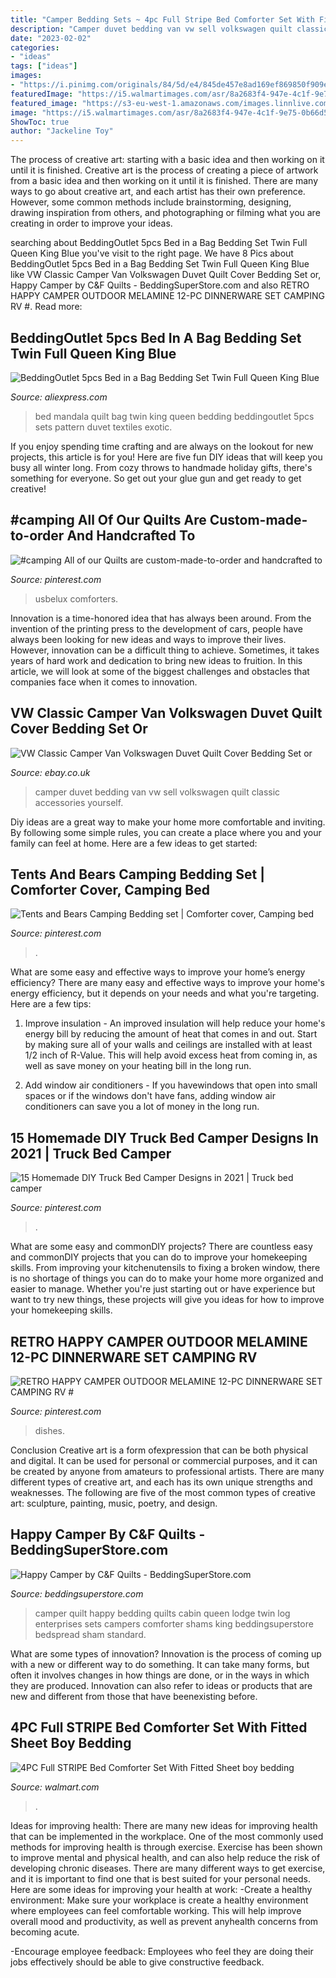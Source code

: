 ```yaml
---
title: "Camper Bedding Sets ~ 4pc Full Stripe Bed Comforter Set With Fitted Sheet Boy Bedding"
description: "Camper duvet bedding van vw sell volkswagen quilt classic accessories yourself"
date: "2023-02-02"
categories:
- "ideas"
tags: ["ideas"]
images:
- "https://i.pinimg.com/originals/84/5d/e4/845de457e8ad169ef869850f909ea84a.jpg"
featuredImage: "https://i5.walmartimages.com/asr/8a2683f4-947e-4c1f-9e75-0b66d549f915.85c379863b97eed993f438e784f8a67f.jpeg"
featured_image: "https://s3-eu-west-1.amazonaws.com/images.linnlive.com/d8e1643b33ae251bc8a103302e39c0ef/f8889d3e-f97a-4dfb-8d08-b0869925676e.jpg"
image: "https://i5.walmartimages.com/asr/8a2683f4-947e-4c1f-9e75-0b66d549f915.85c379863b97eed993f438e784f8a67f.jpeg"
ShowToc: true
author: "Jackeline Toy"
---
```



The process of creative art: starting with a basic idea and then working on it until it is finished.
Creative art is the process of creating a piece of artwork from a basic idea and then working on it until it is finished. There are many ways to go about creative art, and each artist has their own preference. However, some common methods include brainstorming, designing, drawing inspiration from others, and photographing or filming what you are creating in order to improve your ideas.

	

		
searching about BeddingOutlet 5pcs Bed in a Bag Bedding Set Twin Full Queen King Blue you've visit to the right page. We have 8 Pics about BeddingOutlet 5pcs Bed in a Bag Bedding Set Twin Full Queen King Blue like VW Classic Camper Van Volkswagen Duvet Quilt Cover Bedding Set or, Happy Camper by C&amp;F Quilts - BeddingSuperStore.com and also RETRO HAPPY CAMPER OUTDOOR MELAMINE 12-PC DINNERWARE SET CAMPING RV #. Read more:
		
    
## BeddingOutlet 5pcs Bed In A Bag Bedding Set Twin Full Queen King Blue

<img loading=lazy src="https://ae01.alicdn.com/kf/HTB16NfrSpXXXXX0XXXXq6xXFXXXS/BeddingOutlet-5pcs-Bed-in-a-Bag-Bedding-Set-Twin-Full-Queen-King-Blue-Mandala-Quilt-Cover.jpg" onerror="this.onerror=null;this.src='https://tse2.mm.bing.net/th?id=OIP.IVVgPLhIpHBkIlyhHP7dEQHaHa&amp;pid=15.1';" alt="BeddingOutlet 5pcs Bed in a Bag Bedding Set Twin Full Queen King Blue">

_Source: aliexpress.com_

>bed mandala quilt bag twin king queen bedding beddingoutlet 5pcs sets pattern duvet textiles exotic. 

	

If you enjoy spending time crafting and are always on the lookout for new projects, this article is for you! Here are five fun DIY ideas that will keep you busy all winter long. From cozy throws to handmade holiday gifts, there's something for everyone. So get out your glue gun and get ready to get creative!

    
## #camping All Of Our Quilts Are Custom-made-to-order And Handcrafted To

<img loading=lazy src="https://i.pinimg.com/originals/84/5d/e4/845de457e8ad169ef869850f909ea84a.jpg" onerror="this.onerror=null;this.src='https://tse1.mm.bing.net/th?id=OIP.bA9lVFFg1AxxW5rUraddfQHaGU&amp;pid=15.1';" alt="#camping All of our Quilts are custom-made-to-order and handcrafted to">

_Source: pinterest.com_

>usbelux comforters. 

	

Innovation is a time-honored idea that has always been around. From the invention of the printing press to the development of cars, people have always been looking for new ideas and ways to improve their lives. However, innovation can be a difficult thing to achieve. Sometimes, it takes years of hard work and dedication to bring new ideas to fruition. In this article, we will look at some of the biggest challenges and obstacles that companies face when it comes to innovation.

    
## VW Classic Camper Van Volkswagen Duvet Quilt Cover Bedding Set Or

<img loading=lazy src="https://s3-eu-west-1.amazonaws.com/images.linnlive.com/d8e1643b33ae251bc8a103302e39c0ef/f8889d3e-f97a-4dfb-8d08-b0869925676e.jpg" onerror="this.onerror=null;this.src='https://tse2.mm.bing.net/th?id=OIP.kfEFF_EWpZblWnKc1X5SXgHaHa&amp;pid=15.1';" alt="VW Classic Camper Van Volkswagen Duvet Quilt Cover Bedding Set or">

_Source: ebay.co.uk_

>camper duvet bedding van vw sell volkswagen quilt classic accessories yourself. 

	

Diy ideas are a great way to make your home more comfortable and inviting. By following some simple rules, you can create a place where you and your family can feel at home. Here are a few ideas to get started: 

    
## Tents And Bears Camping Bedding Set | Comforter Cover, Camping Bed

<img loading=lazy src="https://i.pinimg.com/736x/96/9f/29/969f2910f4f0dadd09240c140f7ad363.jpg" onerror="this.onerror=null;this.src='https://tse2.mm.bing.net/th?id=OIP.CNm1empgrqpyAqB5D_fxfwHaHa&amp;pid=15.1';" alt="Tents and Bears Camping Bedding set | Comforter cover, Camping bed">

_Source: pinterest.com_

>. 

	

What are some easy and effective ways to improve your home’s energy efficiency?
There are many easy and effective ways to improve your home's energy efficiency, but it depends on your needs and what you're targeting. Here are a few tips:
1. Improve insulation - An improved insulation will help reduce your home's energy bill by reducing the amount of heat that comes in and out. Start by making sure all of your walls and ceilings are installed with at least 1/2 inch of R-Value. This will help avoid excess heat from coming in, as well as save money on your heating bill in the long run.

2. Add window air conditioners - If you havewindows that open into small spaces or if the windows don't have fans, adding window air conditioners can save you a lot of money in the long run.

    
## 15 Homemade DIY Truck Bed Camper Designs In 2021 | Truck Bed Camper

<img loading=lazy src="https://i.pinimg.com/736x/b0/3e/52/b03e529db5bedb35d7a7db703801ae3b.jpg" onerror="this.onerror=null;this.src='https://tse1.mm.bing.net/th?id=OIP._Rv5NVEEfepsZvI09hWrjQHaHa&amp;pid=15.1';" alt="15 Homemade DIY Truck Bed Camper Designs in 2021 | Truck bed camper">

_Source: pinterest.com_

>. 

	

What are some easy and commonDIY projects?
There are countless easy and commonDIY projects that you can do to improve your homekeeping skills. From improving your kitchenutensils to fixing a broken window, there is no shortage of things you can do to make your home more organized and easier to manage. Whether you're just starting out or have experience but want to try new things, these projects will give you ideas for how to improve your homekeeping skills.

    
## RETRO HAPPY CAMPER OUTDOOR MELAMINE 12-PC DINNERWARE SET CAMPING RV #

<img loading=lazy src="https://i.pinimg.com/736x/d6/10/9d/d6109d87dc9d8ca1afdf766fc70a14ad.jpg" onerror="this.onerror=null;this.src='https://tse3.mm.bing.net/th?id=OIP.KCSFofTquCilTV6d7FzRPwHaHs&amp;pid=15.1';" alt="RETRO HAPPY CAMPER OUTDOOR MELAMINE 12-PC DINNERWARE SET CAMPING RV #">

_Source: pinterest.com_

>dishes. 

	

Conclusion
Creative art is a form ofexpression that can be both physical and digital. It can be used for personal or commercial purposes, and it can be created by anyone from amateurs to professional artists. There are many different types of creative art, and each has its own unique strengths and weaknesses. The following are five of the most common types of creative art: sculpture, painting, music, poetry, and design.

    
## Happy Camper By C&amp;F Quilts - BeddingSuperStore.com

<img loading=lazy src="http://www.beddingsuperstore.com/images/category/hi/26774.jpg" onerror="this.onerror=null;this.src='https://tse4.mm.bing.net/th?id=OIP.axqQJLg3xMkRAoOQ1m86XgHaHa&amp;pid=15.1';" alt="Happy Camper by C&amp;F Quilts - BeddingSuperStore.com">

_Source: beddingsuperstore.com_

>camper quilt happy bedding quilts cabin queen lodge twin log enterprises sets campers comforter shams king beddingsuperstore bedspread sham standard. 

	

What are some types of innovation?
Innovation is the process of coming up with a new or different way to do something. It can take many forms, but often it involves changes in how things are done, or in the ways in which they are produced. Innovation can also refer to ideas or products that are new and different from those that have beenexisting before.

    
## 4PC Full STRIPE Bed Comforter Set With Fitted Sheet Boy Bedding

<img loading=lazy src="https://i5.walmartimages.com/asr/8a2683f4-947e-4c1f-9e75-0b66d549f915.85c379863b97eed993f438e784f8a67f.jpeg" onerror="this.onerror=null;this.src='https://tse1.mm.bing.net/th?id=OIP.1GAnbvEJRrJPL9UQWk9TTwHaGn&amp;pid=15.1';" alt="4PC Full STRIPE Bed Comforter Set With Fitted Sheet boy bedding">

_Source: walmart.com_

>. 

	

Ideas for improving health:
There are many new ideas for improving health that can be implemented in the workplace. One of the most commonly used methods for improving health is through exercise. Exercise has been shown to improve mental and physical health, and can also help reduce the risk of developing chronic diseases. There are many different ways to get exercise, and it is important to find one that is best suited for your personal needs. Here are some ideas for improving your health at work: 
-Create a healthy environment: Make sure your workplace is create a healthy environment where employees can feel comfortable working. This will help improve overall mood and productivity, as well as prevent anyhealth concerns from becoming acute. 

-Encourage employee feedback: Employees who feel they are doing their jobs effectively should be able to give constructive feedback.

